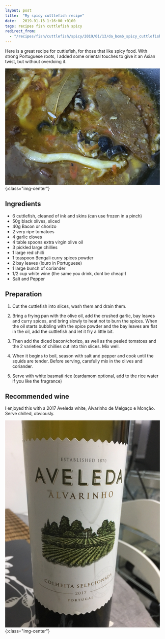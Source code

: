 ```yaml
---
layout: post
title:  "My spicy cuttlefish recipe"
date:   2019-01-13 1:16:00 +0100
tags: recipes fish cuttlefish spicy
redirect_from:
  - "/recipes/fish/cuttlefish/spicy/2019/01/13/da_bomb_spicy_cuttlefish_recipe/"
---
```


Here is a great recipe for cuttlefish, for those that like spicy food. With strong Portuguese roots, I added some oriental touches to give it an Asian twist, but without overdoing it.

![Spicy Cuttlefish](/assets/images/post-images/2019-01-10-da_bomb_spicy_cuttlefish_recipe/result.jpg){:class="img-center"}

## Ingredients

- 6 cuttlefish, cleaned of ink and skins (can use frozen in a pinch)
- 50g black olives, sliced
- 40g Bacon or chorizo
- 2 very ripe tomatoes
- 4 garlic cloves
- 4 table spoons extra virgin olive oil
- 3 pickled large chillies
- 1 large red chilli
- 1 teaspoon Bengali curry spices powder
- 2 bay leaves (louro in Portuguese)
- 1 large bunch of coriander
- 1/2 cup white wine (the same you drink, dont be cheap!)
- Salt and Pepper

## Preparation

1. Cut the cuttlefish into slices, wash them and drain them.

2. Bring a frying pan with the olive oil, add the crushed garlic, bay leaves and curry spices, and bring slowly to heat not to burn the spices. When the oil starts bubbling with the spice powder and the bay leaves are flat in the oil, add the cuttlefish and let it fry a little bit.

3. Then add the diced bacon/chorizo, as well as the peeled tomatoes and the 2 varieties of chillies cut into thin slices. Mix well.

4. When it begins to boil, season with salt and pepper and cook until the squids are tender. Before serving, carefully mix in the olives and coriander.

5. Serve with white basmati rice (cardamom optional, add to the rice water if you like the fragrance)

## Recommended wine

I enjoyed this with a 2017 Aveleda white, Alvarinho de Melgaço e Monção. Serve chilled, obviously.

![Aveleda 2017](/assets/images/post-images/2019-01-10-da_bomb_spicy_cuttlefish_recipe/aveleda_2017.jpg){:class="img-center"}
